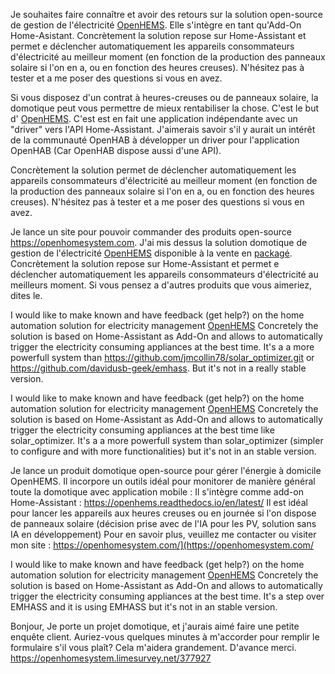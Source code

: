 Je souhaites faire connaître et avoir des retours sur la solution  open-source de gestion de l'électricité [OpenHEMS](https://github.com/abriotde/openhems-sample). Elle s'intègre en tant qu'Add-On Home-Asistant.
Concrètement la solution repose sur Home-Assistant et permet e déclencher automatiquement les appareils consommateurs d'électricité au meilleur moment (en fonction de la production des panneaux solaire si l'on en a, ou en fonction des heures creuses).
N'hésitez pas à tester et a me poser des questions si vous en avez.


Si vous disposez d'un contrat à heures-creuses ou de panneaux solaire, la domotique peut vous permettre de mieux rentabiliser la chose. C'est le but d' [OpenHEMS](https://github.com/abriotde/openhems-sample).
C'est est en fait une application indépendante avec un "driver" vers l'API Home-Assistant. J'aimerais savoir s'il y aurait un intérêt de la communauté OpenHAB à développer un driver pour l'application OpenHAB (Car OpenHAB dispose aussi d'une API).

Concrètement la solution permet de déclencher automatiquement les appareils consommateurs d'électricité au meilleur moment (en fonction de la production des panneaux solaire si l'on en a, ou en fonction des heures creuses).
N'hésitez pas à tester et a me poser des questions si vous en avez.


Je lance un site pour pouvoir commander des produits open-source https://openhomesystem.com.
J'ai mis dessus la solution domotique de gestion de l'électricité [OpenHEMS](https://github.com/abriotde/openhems-sample) disponible à la vente en [packagé](https://openhomesystem.com/product/openhems-server/).
Concrètement la solution repose sur Home-Assistant et permet e déclencher automatiquement les appareils consommateurs d'électricité au meilleurs moment.
Si vous pensez a d'autres produits que vous aimeriez, dites le.

I would like to make known and have feedback (get help?) on the home automation solution for electricity management [OpenHEMS](https://github.com/abriotde/openhems-sample)
Concretely the solution is based on Home-Assistant as Add-On and allows to automatically trigger the electricity consuming appliances at the best time. It's a a more powerfull system than https://github.com/jmcollin78/solar_optimizer.git or https://github.com/davidusb-geek/emhass. But it's not in a really stable version.


I would like to make known and have feedback (get help?) on the home automation solution for electricity management [OpenHEMS](https://github.com/abriotde/openhems-sample)
Concretely the solution is based on Home-Assistant as Add-On and allows to automatically trigger the electricity consuming appliances at the best time like solar_optimizer. It's a a more powerfull system than solar_optimizer (simpler to configure and with more functionalities) but it's not in an stable version.


Je lance un produit domotique open-source pour gérer l'énergie à domicile OpenHEMS. Il incorpore un outils idéal pour monitorer de manière général toute la domotique avec application mobile : Il s'intègre comme add-on Home-Assistant : https://openhems.readthedocs.io/en/latest/
Il est idéal pour lancer les appareils aux heures creuses ou en journée si l'on dispose de panneaux solaire (décision prise avec de l'IA pour les PV, solution sans IA en développement)
Pour en savoir plus, veuillez me contacter ou visiter mon site :  https://openhomesystem.com/](https://openhomesystem.com/

I would like to make known and have feedback (get help?) on the home automation solution for electricity management [OpenHEMS](https://github.com/abriotde/openhems-sample)
Concretely the solution is based on Home-Assistant as Add-On and allows to automatically trigger the electricity consuming appliances at the best time. It's a step over EMHASS and it is using EMHASS but it's not in an stable version.

Bonjour,
Je porte un projet domotique, et j'aurais aimé faire une petite enquête client. Auriez-vous quelques minutes à m'accorder pour remplir le formulaire s'il vous plaît? Cela m'aidera grandement. D'avance merci. https://openhomesystem.limesurvey.net/377927
